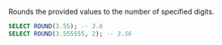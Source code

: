Rounds the provided values to the number of specified digits.
```sql
SELECT ROUND(3.55); -- 3.6
SELECT ROUND(3.555555, 2); -- 3.56
```